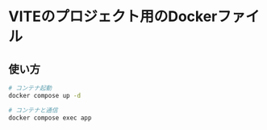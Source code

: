 # VITEのプロジェクト用のDockerファイル

## 使い方
```bash
# コンテナ起動
docker compose up -d

# コンテナと通信
docker compose exec app
```